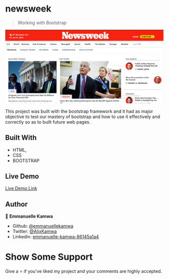 # newsweek

> Working with Bootstrap

![screenshot](./images/news.png)

This project was built with the bootstrap framework and it had as major objective to test our mastery of bootstrap and how to use it effectively and correctly so as to built future web pages.

## Built With

-   HTML,
-   CSS
-   BOOTSTRAP

## Live Demo

[Live Demo Link](https://raw.githack.com/emmanuellekamwa/newsweek/feature-branch/index.html)

## Author

👤 **Emmanuelle Kamwa**

-   Github: [@emmanuellekamwa](https://github.com/emmanuellekamwa)
-   Twitter: [@AlixKamwa](https://twitter.com/AlixKamwa)
-   Linkedin: [emmanuelle-kamwa-86145a1a4](https://www.linkedin.com/in/emmanuelle-kamwa-86145a1a4/)

# Show Some Support

Give a ⭐ if you've liked my project and your comments are highly accepted.
